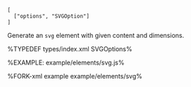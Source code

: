 
```### svg => string
[
  ["options", "SVGOption"]
]
```

Generate an `svg` element with given content and dimensions.

%TYPEDEF types/index.xml SVGOptions%

%EXAMPLE: example/elements/svg.js%

%FORK-xml example example/elements/svg%
